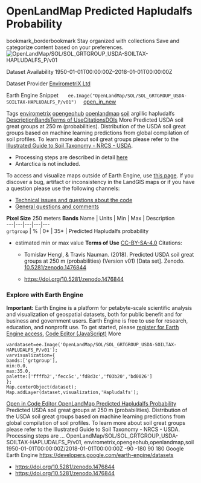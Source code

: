  
#  OpenLandMap Predicted Hapludalfs Probability 
bookmark_borderbookmark Stay organized with collections  Save and categorize content based on your preferences.
![OpenLandMap/SOL/SOL_GRTGROUP_USDA-SOILTAX-HAPLUDALFS_P/v01](https://developers.google.com/earth-engine/datasets/images/OpenLandMap/OpenLandMap_SOL_SOL_GRTGROUP_USDA-SOILTAX-HAPLUDALFS_P_v01_sample.png) 

Dataset Availability
    1950-01-01T00:00:00Z–2018-01-01T00:00:00Z 

Dataset Provider
     [ EnvirometriX Ltd ](https://doi.org/10.5281/zenodo.1476844) 

Earth Engine Snippet
     `    ee.Image("OpenLandMap/SOL/SOL_GRTGROUP_USDA-SOILTAX-HAPLUDALFS_P/v01")   ` [ open_in_new ](https://code.earthengine.google.com/?scriptPath=Examples:Datasets/OpenLandMap/OpenLandMap_SOL_SOL_GRTGROUP_USDA-SOILTAX-HAPLUDALFS_P_v01) 

Tags
     [envirometrix](https://developers.google.com/earth-engine/datasets/tags/envirometrix) [opengeohub](https://developers.google.com/earth-engine/datasets/tags/opengeohub) [openlandmap](https://developers.google.com/earth-engine/datasets/tags/openlandmap) [soil](https://developers.google.com/earth-engine/datasets/tags/soil)
argillic
hapludalfs
[Description](https://developers.google.com/earth-engine/datasets/catalog/OpenLandMap_SOL_SOL_GRTGROUP_USDA-SOILTAX-HAPLUDALFS_P_v01#description)[Bands](https://developers.google.com/earth-engine/datasets/catalog/OpenLandMap_SOL_SOL_GRTGROUP_USDA-SOILTAX-HAPLUDALFS_P_v01#bands)[Terms of Use](https://developers.google.com/earth-engine/datasets/catalog/OpenLandMap_SOL_SOL_GRTGROUP_USDA-SOILTAX-HAPLUDALFS_P_v01#terms-of-use)[Citations](https://developers.google.com/earth-engine/datasets/catalog/OpenLandMap_SOL_SOL_GRTGROUP_USDA-SOILTAX-HAPLUDALFS_P_v01#citations)[DOIs](https://developers.google.com/earth-engine/datasets/catalog/OpenLandMap_SOL_SOL_GRTGROUP_USDA-SOILTAX-HAPLUDALFS_P_v01#dois) More
Predicted USDA soil great groups at 250 m (probabilities).
Distribution of the USDA soil great groups based on machine learning predictions from global compilation of soil profiles. To learn more about soil great groups please refer to the [Illustrated Guide to Soil Taxonomy - NRCS - USDA](https://www.nrcs.usda.gov/wps/PA_NRCSConsumption/download/?cid=stelprdb1247203.pdf).
  * Processing steps are described in detail [here](https://gitlab.com/openlandmap/global-layers/tree/master/soil)
  * Antarctica is not included.


To access and visualize maps outside of Earth Engine, use [this page](https://opengeohub.org/about-openlandmap).
If you discover a bug, artifact or inconsistency in the LandGIS maps or if you have a question please use the following channels:
  * [Technical issues and questions about the code](https://gitlab.com/openlandmap/global-layers/issues)
  * [General questions and comments](https://disqus.com/home/forums/landgis/)


**Pixel Size** 250 meters 
**Bands**
Name | Units | Min | Max | Description  
---|---|---|---|---  
`grtgroup` | % |  0*  |  35*  | Predicted Hapludalfs probability  
* estimated min or max value 
**Terms of Use**
[CC-BY-SA-4.0](https://spdx.org/licenses/CC-BY-SA-4.0.html)
Citations:
  * Tomislav Hengl, & Travis Nauman. (2018). Predicted USDA soil great groups at 250 m (probabilities) (Version v01) [Data set]. Zenodo. [10.5281/zenodo.1476844](https://doi.org/10.5281/zenodo.1476844)


  * [ https://doi.org/10.5281/zenodo.1476844 ](https://doi.org/10.5281/zenodo.1476844)


### Explore with Earth Engine
**Important:** Earth Engine is a platform for petabyte-scale scientific analysis and visualization of geospatial datasets, both for public benefit and for business and government users. Earth Engine is free to use for research, education, and nonprofit use. To get started, please [register for Earth Engine access.](https://console.cloud.google.com/earth-engine)
[Code Editor (JavaScript)](https://developers.google.com/earth-engine/datasets/catalog/OpenLandMap_SOL_SOL_GRTGROUP_USDA-SOILTAX-HAPLUDALFS_P_v01#code-editor-javascript-sample) More
```
vardataset=ee.Image('OpenLandMap/SOL/SOL_GRTGROUP_USDA-SOILTAX-HAPLUDALFS_P/v01');
varvisualization={
bands:['grtgroup'],
min:0.0,
max:35.0,
palette:['ffffb2','fecc5c','fd8d3c','f03b20','bd0026']
};
Map.centerObject(dataset);
Map.addLayer(dataset,visualization,'Hapludalfs');
```
[ Open in Code Editor ](https://code.earthengine.google.com/?scriptPath=Examples:Datasets/OpenLandMap/OpenLandMap_SOL_SOL_GRTGROUP_USDA-SOILTAX-HAPLUDALFS_P_v01)
[ OpenLandMap Predicted Hapludalfs Probability ](https://developers.google.com/earth-engine/datasets/catalog/OpenLandMap_SOL_SOL_GRTGROUP_USDA-SOILTAX-HAPLUDALFS_P_v01)
Predicted USDA soil great groups at 250 m (probabilities). Distribution of the USDA soil great groups based on machine learning predictions from global compilation of soil profiles. To learn more about soil great groups please refer to the Illustrated Guide to Soil Taxonomy - NRCS - USDA. Processing steps are …
OpenLandMap/SOL/SOL_GRTGROUP_USDA-SOILTAX-HAPLUDALFS_P/v01, envirometrix,opengeohub,openlandmap,soil 
1950-01-01T00:00:00Z/2018-01-01T00:00:00Z
-90 -180 90 180 
Google Earth Engine
https://developers.google.com/earth-engine/datasets
  * [ https://doi.org/10.5281/zenodo.1476844 ](https://doi.org/https://doi.org/10.5281/zenodo.1476844)
  * [ https://doi.org/10.5281/zenodo.1476844 ](https://doi.org/https://developers.google.com/earth-engine/datasets/catalog/OpenLandMap_SOL_SOL_GRTGROUP_USDA-SOILTAX-HAPLUDALFS_P_v01)


